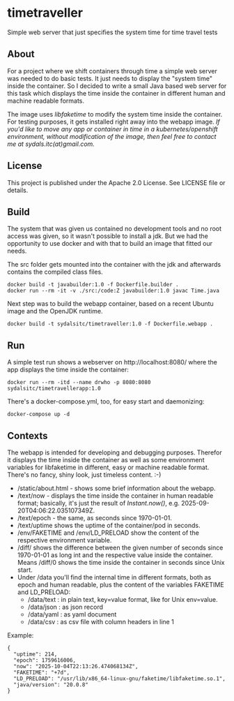 # timetraveller
Simple web server that just specifies the system time for time travel tests

## About
For a project where we shift containers through time a simple web server was needed to do basic tests.
It just needs to display the "system time" inside the container. So I decided to write a small Java
based web server for this task which displays the time inside the container in different human and
machine readable formats.

The image uses _libfaketime_ to modify the system time inside the container. For testing purposes,
it gets installed right away into the webapp image. _If you'd like to move any app or container
in time in a kubernetes/openshift environment, without modification of the image, then feel free
to contact me at sydals.itc(at)gmail.com._

## License
This project is published under the Apache 2.0 License. See LICENSE file or details.

## Build
The system that was given us contained no development tools and no root access was given, 
so it wasn't possible to install a jdk. But we had the opportunity to use docker and with that
to build an image that fitted our needs.

The src folder gets mounted into the container with the jdk and afterwards contains the compiled class files.
```
docker build -t javabuilder:1.0 -f Dockerfile.builder .
docker run --rm -it -v ./src:/code:Z javabuilder:1.0 javac Time.java
```

Next step was to build the webapp container, based on a recent Ubuntu image and the OpenJDK runtime.
```
docker build -t sydalsitc/timetraveller:1.0 -f Dockerfile.webapp .
```

## Run
A simple test run shows a webserver on http://localhost:8080/ where the app displays the time inside
the container:
```
docker run --rm -itd --name drwho -p 8080:8080 sydalsitc/timetravellerapp:1.0
```

There's a docker-compose.yml, too, for easy start and daemonizing:
```
docker-compose up -d
```

## Contexts
The webapp is intended for developing and debugging purposes. Therefor it displays the time
inside the container as well as some environment variables for libfaketime in different,
easy or machine readable format. There's no fancy, shiny look, just timeless content. :-)

* /static/about.html - shows some brief information about the webapp.
* /text/now - displays the time inside the container in human readable format; basically, it's just the result of _Instant.now()_, e.g. 2025-09-20T04:06:22.035107349Z.
* /text/epoch - the same, as seconds since 1970-01-01.
* /text/uptime shows the uptime of the container/pod in seconds.
* /env/FAKETIME and /env/LD_PRELOAD show the content of the respective environment variable.
* /diff/<numSeconds> shows the difference between the given number of seconds since 1970-01-01 as
  long int and the respective value inside the container. Means /diff/0 shows the time inside the
  container in seconds since Unix start.
* Under /data you'll find the internal time in different formats, both as epoch and human readable, plus the content of the variables FAKETIME and LD_PRELOAD:
  * /data/text : in plain text, key=value format, like for Unix env=value.
  * /data/json : as json record
  * /data/yaml : as yaml document
  * /data/csv  : as csv file with column headers in line 1

Example:
```
{
  "uptime": 214,
  "epoch": 1759616006,
  "now": "2025-10-04T22:13:26.474068134Z",
  "FAKETIME": "+7d",
  "LD_PRELOAD": "/usr/lib/x86_64-linux-gnu/faketime/libfaketime.so.1",
  "java/version": "20.0.8"
}
```

